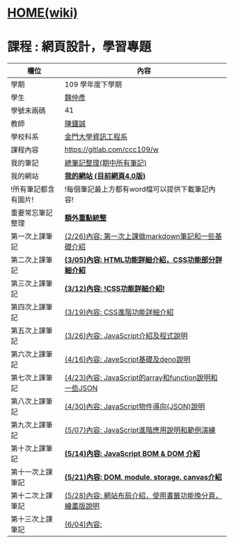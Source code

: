 # [HOME(wiki)](https://github.com/stereomp3/wp109b/wiki) <br>
# 課程 : 網頁設計，學習專題

欄位 | 內容
-----|--------
學期 | 109 學年度下學期
學生|[魏仲彥](https://www.facebook.com/ericjjkk)
學號末兩碼| 41
教師 | [陳鍾誠](https://www.nqu.edu.tw/educsie/index.php?act=blog&code=list&ids=4)
學校科系 | [金門大學資訊工程系](https://www.nqu.edu.tw/educsie/index.php)
課程內容| https://gitlab.com/ccc109/w
我的筆記| [總筆記整理(期中所有筆記)](https://github.com/stereomp3/wp109b/wiki/NoteSortOut.md)
我的網站| **[我的網站  (目前網頁4.0版)](https://stereomp3.github.io/wp109b/homework/MyWeb4.0/MyWeb.html)**
!所有筆記都含有圖片!  |  !每個筆記最上方都有word檔可以提供下載筆記內容!
重要常忘筆記整理 | **[額外重點統整](keypoint.md)**
第一次上課筆記   | [(2/26)內容: 第一次上課做markdown筆記和一些基礎介紹](week1.md)
第二次上課筆記   | **[(3/05)內容: HTML功能詳細介紹，CSS功能部分詳細介紹](week2.md)**
第三次上課筆記   | **[(3/12)內容: !CSS功能詳細介紹!](week3.md)**
第四次上課筆記   | [(3/19)內容: CSS進階功能詳細介紹](week4.md)
第五次上課筆記   | [(3/26)內容: JavaScript介紹及程式說明](week5.md)
第六次上課筆記   | [(4/16)內容: JaveScript基礎及deno說明](week8.md)
第七次上課筆記   | [(4/23)內容: JavaScript的array和function說明和一些JSON](week9.md)
第八次上課筆記   | [(4/30)內容: JavaScript物件導向(JSON)說明](week10.md)
第九次上課筆記   | [(5/07)內容: JavaScript進階應用說明和範例演練](week11.md)
第十次上課筆記   | **[(5/14)內容: JavaScript BOM & DOM 介紹](week12.md)**
第十一次上課筆記 | **[(5/21)內容: DOM, module, storage, canvas介紹](week13.md)**
第十二次上課筆記 | [(5/28)內容: 網站布局介紹，使用書籤功能換分頁，繪畫版說明](week14.md)
第十三次上課筆記 | [(6/04)內容:](week15.md)

